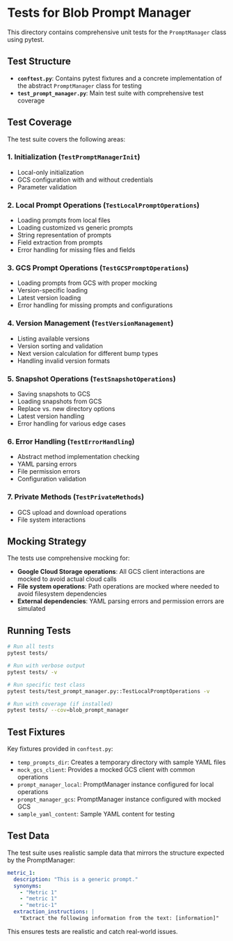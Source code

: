 # Tests for Blob Prompt Manager

This directory contains comprehensive unit tests for the `PromptManager` class using pytest.

## Test Structure

- **`conftest.py`**: Contains pytest fixtures and a concrete implementation of the abstract `PromptManager` class for testing
- **`test_prompt_manager.py`**: Main test suite with comprehensive test coverage

## Test Coverage

The test suite covers the following areas:

### 1. Initialization (`TestPromptManagerInit`)
- Local-only initialization
- GCS configuration with and without credentials
- Parameter validation

### 2. Local Prompt Operations (`TestLocalPromptOperations`)
- Loading prompts from local files
- Loading customized vs generic prompts
- String representation of prompts
- Field extraction from prompts
- Error handling for missing files and fields

### 3. GCS Prompt Operations (`TestGCSPromptOperations`)
- Loading prompts from GCS with proper mocking
- Version-specific loading
- Latest version loading
- Error handling for missing prompts and configurations

### 4. Version Management (`TestVersionManagement`)
- Listing available versions
- Version sorting and validation
- Next version calculation for different bump types
- Handling invalid version formats

### 5. Snapshot Operations (`TestSnapshotOperations`)
- Saving snapshots to GCS
- Loading snapshots from GCS
- Replace vs. new directory options
- Latest version handling
- Error handling for various edge cases

### 6. Error Handling (`TestErrorHandling`)
- Abstract method implementation checking
- YAML parsing errors
- File permission errors
- Configuration validation

### 7. Private Methods (`TestPrivateMethods`)
- GCS upload and download operations
- File system interactions

## Mocking Strategy

The tests use comprehensive mocking for:

- **Google Cloud Storage operations**: All GCS client interactions are mocked to avoid actual cloud calls
- **File system operations**: Path operations are mocked where needed to avoid filesystem dependencies
- **External dependencies**: YAML parsing errors and permission errors are simulated

## Running Tests

```bash
# Run all tests
pytest tests/

# Run with verbose output
pytest tests/ -v

# Run specific test class
pytest tests/test_prompt_manager.py::TestLocalPromptOperations -v

# Run with coverage (if installed)
pytest tests/ --cov=blob_prompt_manager
```

## Test Fixtures

Key fixtures provided in `conftest.py`:

- `temp_prompts_dir`: Creates a temporary directory with sample YAML files
- `mock_gcs_client`: Provides a mocked GCS client with common operations
- `prompt_manager_local`: PromptManager instance configured for local operations
- `prompt_manager_gcs`: PromptManager instance configured with mocked GCS
- `sample_yaml_content`: Sample YAML content for testing

## Test Data

The test suite uses realistic sample data that mirrors the structure expected by the PromptManager:

```yaml
metric_1:
  description: "This is a generic prompt."
  synonyms:
    - "Metric 1"
    - "metric 1"
    - "metric-1"
  extraction_instructions: |
    "Extract the following information from the text: [information]"
```

This ensures tests are realistic and catch real-world issues.
